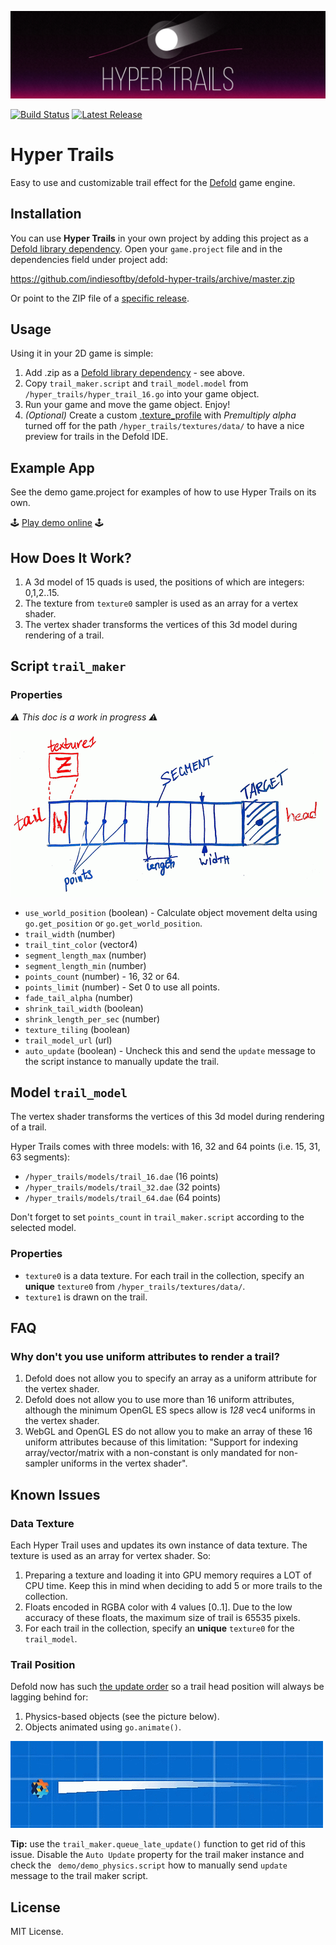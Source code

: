 ![Hyper Trails Logo](docs/logo.png)

[![Build Status](https://travis-ci.com/indiesoftby/defold-hyper-trails.svg?branch=master)](https://travis-ci.com/indiesoftby/defold-hyper-trails) [![Latest Release](https://img.shields.io/github/release/indiesoftby/defold-hyper-trails.svg)](https://github.com/indiesoftby/defold-hyper-trails/releases)

# Hyper Trails

Easy to use and customizable trail effect for the [Defold](https://www.defold.com) game engine.

## Installation

You can use **Hyper Trails** in your own project by adding this project as a [Defold library dependency](http://www.defold.com/manuals/libraries/). Open your `game.project` file and in the dependencies field under project add:

https://github.com/indiesoftby/defold-hyper-trails/archive/master.zip

Or point to the ZIP file of a [specific release](https://github.com/indiesoftby/defold-hyper-trails/releases).

## Usage

Using it in your 2D game is simple:

1. Add .zip as a [Defold library dependency](http://www.defold.com/manuals/libraries/) - see above.
2. Copy `trail_maker.script` and `trail_model.model` from `/hyper_trails/hyper_trail_16.go` into your game object.
3. Run your game and move the game object. Enjoy!
4. *(Optional)* Create a custom [.texture_profile](https://www.defold.com/manuals/texture-profiles/) with *Premultiply alpha* turned off for the path `/hyper_trails/textures/data/` to have a nice preview for trails in the Defold IDE.

## Example App

See the demo game.project for examples of how to use Hyper Trails on its own.

🕹️ [Play demo online](https://indiesoftby.github.io/defold-hyper-trails/) 🕹️

## How Does It Work?

1. A 3d model of 15 quads is used, the positions of which are integers: 0,1,2..15.
2. The texture from `texture0` sampler is used as an array for a vertex shader.
3. The vertex shader transforms the vertices of this 3d model during rendering of a trail.

## Script `trail_maker`

### Properties

*⚠️ This doc is a work in progress ⚠️*

![Terminology](docs/trail.png)

* `use_world_position` (boolean) - Calculate object movement delta using `go.get_position` or `go.get_world_position`.
* `trail_width` (number)
* `trail_tint_color` (vector4)
* `segment_length_max` (number)
* `segment_length_min` (number)
* `points_count` (number) - 16, 32 or 64.
* `points_limit` (number) - Set 0 to use all points.
* `fade_tail_alpha` (number)
* `shrink_tail_width` (boolean)
* `shrink_length_per_sec` (number)
* `texture_tiling` (boolean)
* `trail_model_url` (url)
* `auto_update` (boolean) - Uncheck this and send the `update` message to the script instance to manually update the trail.

## Model `trail_model`

The vertex shader transforms the vertices of this 3d model during rendering of a trail.

Hyper Trails comes with three models: with 16, 32 and 64 points (i.e. 15, 31, 63 segments):

* `/hyper_trails/models/trail_16.dae` (16 points)
* `/hyper_trails/models/trail_32.dae` (32 points)
* `/hyper_trails/models/trail_64.dae` (64 points)

Don't forget to set `points_count` in `trail_maker.script` according to the selected model.

### Properties

* `texture0` is a data texture. For each trail in the collection, specify an **unique** `texture0` from `/hyper_trails/textures/data/`.
* `texture1` is drawn on the trail.

## FAQ

### Why don't you use uniform attributes to render a trail?

1. Defold does not allow you to specify an array as a uniform attribute for the vertex shader.
2. Defold does not allow you to use more than 16 uniform attributes, although the minimum OpenGL ES specs allow is *128* vec4 uniforms in the vertex shader.
3. WebGL and OpenGL ES do not allow you to make an array of these 16 uniform attributes because of this limitation: "Support for indexing array/vector/matrix with a non-constant is only mandated for non-sampler uniforms in the vertex shader".

## Known Issues

### Data Texture

Each Hyper Trail uses and updates its own instance of data texture. The texture is used as an array for vertex shader. So:

1. Preparing a texture and loading it into GPU memory requires a LOT of CPU time. Keep this in mind when deciding to add 5 or more trails to the collection.
2. Floats encoded in RGBA color with 4 values [0..1]. Due to the low accuracy of these floats, the maximum size of trail is 65535 pixels.
3. For each trail in the collection, specify an **unique** `texture0` for the `trail_model`.

### Trail Position

Defold now has such [the update order](https://forum.defold.com/t/go-set-position-lag/47458/10?u=aglitchman) so a trail head position will always be lagging behind for:

1. Physics-based objects (see the picture below).
2. Objects animated using `go.animate()`. 

![Physics Update Order Problem](docs/update_order_physics.png)

**Tip:** use the `trail_maker.queue_late_update()` function to get rid of this issue. Disable the `Auto Update` property for the trail maker instance and check the ` demo/demo_physics.script` how to manually send `update` message to the trail maker script.

## License

MIT License.
